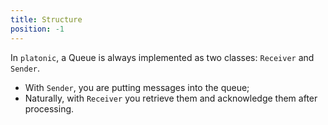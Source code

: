 ```yaml
---
title: Structure
position: -1
---
```


In `platonic`, a Queue is always implemented as two classes: `Receiver` and `Sender`.

- With `Sender`, you are putting messages into the queue;
- Naturally, with `Receiver` you retrieve them and acknowledge them after processing.
